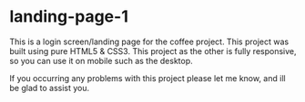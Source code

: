 # landing-page-1
This is a login screen/landing page for the coffee project.
This project was built using pure HTML5 & CSS3.
This project as the other is fully responsive, so you can use it on mobile such as the desktop.

If you occurring any problems with this project please let me know, and ill be glad to assist you.
